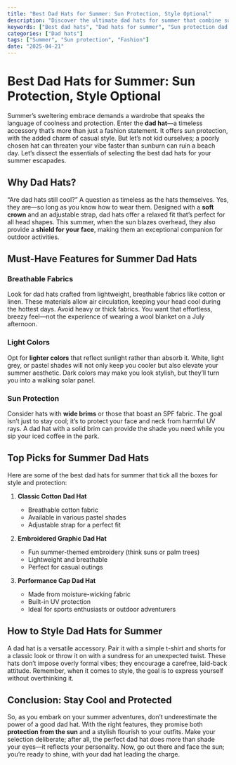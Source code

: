 ```yaml
---
title: "Best Dad Hats for Summer: Sun Protection, Style Optional"
description: "Discover the ultimate dad hats for summer that combine sun protection and effortless style. Stay cool and protected with our top picks."
keywords: ["Best dad hats", "Dad hats for summer", "Sun protection dad hats", "Breathable dad hats"]
categories: ["Dad hats"]
tags: ["Summer", "Sun protection", "Fashion"]
date: "2025-04-21"
---
```


# Best Dad Hats for Summer: Sun Protection, Style Optional

Summer’s sweltering embrace demands a wardrobe that speaks the language of coolness and protection. Enter the **dad hat**—a timeless accessory that’s more than just a fashion statement. It offers sun protection, with the added charm of casual style. But let’s not kid ourselves; a poorly chosen hat can threaten your vibe faster than sunburn can ruin a beach day. Let’s dissect the essentials of selecting the best dad hats for your summer escapades.

## Why Dad Hats?

“Are dad hats still cool?” A question as timeless as the hats themselves. Yes, they are—so long as you know how to wear them. Designed with a **soft crown** and an adjustable strap, dad hats offer a relaxed fit that’s perfect for all head shapes. This summer, when the sun blazes overhead, they also provide a **shield for your face**, making them an exceptional companion for outdoor activities.

## Must-Have Features for Summer Dad Hats

### Breathable Fabrics

Look for dad hats crafted from lightweight, breathable fabrics like cotton or linen. These materials allow air circulation, keeping your head cool during the hottest days. Avoid heavy or thick fabrics. You want that effortless, breezy feel—not the experience of wearing a wool blanket on a July afternoon.

### Light Colors

Opt for **lighter colors** that reflect sunlight rather than absorb it. White, light grey, or pastel shades will not only keep you cooler but also elevate your summer aesthetic. Dark colors may make you look stylish, but they’ll turn you into a walking solar panel. 

### Sun Protection

Consider hats with **wide brims** or those that boast an SPF fabric. The goal isn’t just to stay cool; it’s to protect your face and neck from harmful UV rays. A dad hat with a solid brim can provide the shade you need while you sip your iced coffee in the park.

## Top Picks for Summer Dad Hats

Here are some of the best dad hats for summer that tick all the boxes for style and protection:

1. **Classic Cotton Dad Hat**
   - Breathable cotton fabric
   - Available in various pastel shades
   - Adjustable strap for a perfect fit

2. **Embroidered Graphic Dad Hat**
   - Fun summer-themed embroidery (think suns or palm trees)
   - Lightweight and breathable
   - Perfect for casual outings

3. **Performance Cap Dad Hat**
   - Made from moisture-wicking fabric
   - Built-in UV protection
   - Ideal for sports enthusiasts or outdoor adventurers

## How to Style Dad Hats for Summer

A dad hat is a versatile accessory. Pair it with a simple t-shirt and shorts for a classic look or throw it on with a sundress for an unexpected twist. These hats don’t impose overly formal vibes; they encourage a carefree, laid-back attitude. Remember, when it comes to style, the goal is to express yourself without overthinking it.

## Conclusion: Stay Cool and Protected

So, as you embark on your summer adventures, don’t underestimate the power of a good dad hat. With the right features, they promise both **protection from the sun** and a stylish flourish to your outfits. Make your selection deliberate; after all, the perfect dad hat does more than shade your eyes—it reflects your personality. Now, go out there and face the sun; you’re ready to shine, with your dad hat leading the charge.